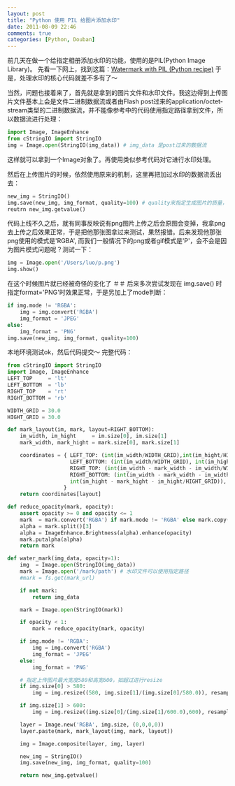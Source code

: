 ```yaml
---
layout: post
title: "Python 使用 PIL 给图片添加水印"
date: 2011-08-09 22:46
comments: true
categories: [Python, Douban] 
---
```

前几天在做一个给指定相册添加水印的功能，使用的是PIL(Python Image Library)。
先看一下网上，找到这篇：[Watermark with PIL (Python recipe)](http://code.activestate.com/recipes/362879-watermark-with-pil/) 于是，处理水印的核心代码就差不多有了～

当然，问题也接着来了，首先就是拿到的图片文件和水印文件。我这边得到上传图片文件基本上会是文件二进制数据流或者由Flash post过来的application/octet-stream类型的二进制数据流，并不能像参考中的代码使用指定路径拿到文件，所以数据流进行处理：
``` python
import Image, ImageEnhance
from cStringIO import StringIO
img = Image.open(StringIO(img_data)) # img_data 是post过来的数据流
```
这样就可以拿到一个Image对象了。再使用类似参考代码对它进行水印处理。

<!-- more -->

然后在上传图片的时候，依然使用原来的机制，这里再把加过水印的数据流丢出去：
``` python
new_img = StringIO()
img.save(new_img, img_format, quality=100) # quality来指定生成图片的质量，范围是0～100
reutrn new_img.getvalue()
```

代码上线不久之后，就有同事反映说有png图片上传之后会原图会变掉，我拿png去上传之后效果正常，于是把他那张图拿过来测试，果然报错。后来发现他那张png使用的模式是'RGBA', 而我们一般情况下的png或者gif模式是'P'，会不会是因为图片模式问题呢？测试一下：
``` python
img = Image.open('/Users/luo/p.png')
img.show()
```

在这个时候图片就已经被奇怪的变化了 ＃＃
后来多次尝试发现在 img.save() 时指定format='PNG'时效果正常，于是另加上了mode判断：
``` python
if img.mode != 'RGBA':
    img = img.convert('RGBA')
    img_format = 'JPEG'
else:
    img_format = 'PNG'
img.save(new_img, img_format, quality=100)
```

本地环境测试ok，然后代码提交～
完整代码：

``` python
from cStringIO import StringIO
import Image, ImageEnhance
LEFT_TOP     = 'lt'
LEFT_BOTTOM  = 'lb'
RIGHT_TOP    = 'rt'
RIGHT_BOTTOM = 'rb'

WIDTH_GRID = 30.0
HIGHT_GRID = 30.0

def mark_layout(im, mark, layout=RIGHT_BOTTOM):
    im_width, im_hight     = im.size[0], im.size[1]
    mark_width, mark_hight = mark.size[0], mark.size[1]

    coordinates = { LEFT_TOP: (int(im_width/WIDTH_GRID),int(im_hight/HIGHT_GRID)),
                    LEFT_BOTTOM: (int(im_width/WIDTH_GRID), int(im_hight - mark_hight - im_hight/HIGHT_GRID)),
                    RIGHT_TOP: (int(im_width - mark_width - im_width/WIDTH_GRID), int(im_hight/HIGHT_GRID)),
                    RIGHT_BOTTOM: (int(im_width - mark_width - im_width/WIDTH_GRID), \
                    int(im_hight - mark_hight - im_hight/HIGHT_GRID)),
                  }
    return coordinates[layout]

def reduce_opacity(mark, opacity):
    assert opacity >= 0 and opacity <= 1
    mark  = mark.convert('RGBA') if mark.mode != 'RGBA' else mark.copy()
    alpha = mark.split()[3]
    alpha = ImageEnhance.Brightness(alpha).enhance(opacity)
    mark.putalpha(alpha)
    return mark

def water_mark(img_data, opacity=1):
    img  = Image.open(StringIO(img_data))
    mark = Image.open('/mark/path') # 水印文件可以使用指定路径
    #mark = fs.get(mark_url)

    if not mark:
        return img_data

    mark = Image.open(StringIO(mark))

    if opacity < 1:
        mark = reduce_opacity(mark, opacity)

    if img.mode != 'RGBA':
        img = img.convert('RGBA')
        img_format = 'JPEG'
    else:
        img_format = 'PNG'

    # 指定上传图片最大宽度580和高宽600，如超过进行resize
    if img.size[0] > 580:
        img = img.resize((580, img.size[1]/(img.size[0]/580.0)), resample=1)

    if img.size[1] > 600:
        img = img.resize((img.size[0]/(img.size[1]/600.0),600), resample=1)

    layer = Image.new('RGBA', img.size, (0,0,0,0))
    layer.paste(mark, mark_layout(img, mark, layout))

    img = Image.composite(layer, img, layer)

    new_img = StringIO()
    img.save(new_img, img_format, quality=100)

    return new_img.getvalue()
```
